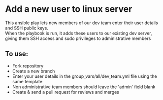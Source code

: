 # Add a new user to linux server 
This ansible play lets new members of our dev team enter their user details and SSH public keys.  
When the playbook is run, it adds these users to our existing dev server, giving them SSH access and sudo privileges to administrative members  

## To use:
- Fork repository
- Create a new branch  
- Enter your user details in the group_vars/all/dev_team.yml file using the same template  
- Non administrative team members should leave the 'admin' field blank
- Create & send a pull request for reviews and merges  
